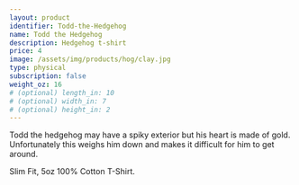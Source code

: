```yaml
---
layout: product
identifier: Todd-the-Hedgehog
name: Todd the Hedgehog
description: Hedgehog t-shirt
price: 4
image: /assets/img/products/hog/clay.jpg
type: physical
subscription: false
weight_oz: 16
# (optional) length_in: 10
# (optional) width_in: 7
# (optional) height_in: 2
---
```


Todd the hedgehog may have a spiky exterior but his heart is made of gold. Unfortunately this weighs him down and makes it difficult for him to get around.

Slim Fit, 5oz 100% Cotton T-Shirt.
